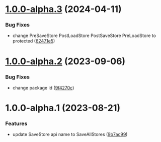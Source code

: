# [1.0.0-alpha.3](https://github.com/zyknow/NativeAppStore/compare/v1.0.0-alpha.2...v1.0.0-alpha.3) (2024-04-11)


### Bug Fixes

* change PreSaveStore PostLoadStore PostSaveStore PreLoadStore to protected ([62471e5](https://github.com/zyknow/NativeAppStore/commit/62471e5067af12b7d6226633be5229ea7e6ea8e2))

# [1.0.0-alpha.2](https://github.com/zyknow/NativeAppStore/compare/v1.0.0-alpha.1...v1.0.0-alpha.2) (2023-09-06)


### Bug Fixes

* change package id ([9f4270c](https://github.com/zyknow/NativeAppStore/commit/9f4270cf5ce46e3f0596aa849ef5d9d9588f4894))

# 1.0.0-alpha.1 (2023-08-21)


### Features

* update  SaveStore api name to SaveAllStores ([9b7ac99](https://github.com/zyknow/NativeAppStore/commit/9b7ac99d556a5bcdb48ba08cbae006a5430dd411))
